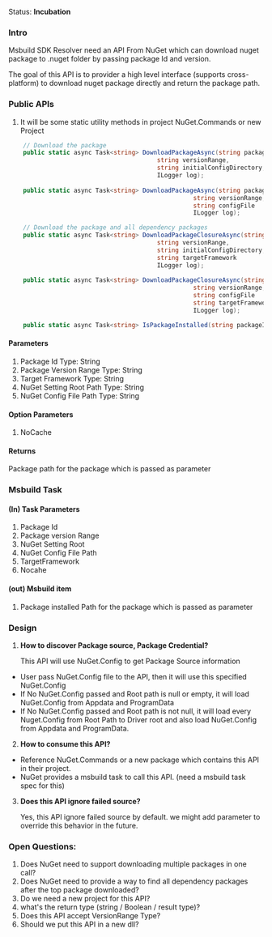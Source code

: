 Status: **Incubation**

### Intro
Msbuild SDK Resolver need an API From NuGet which can download nuget package to .nuget folder by passing package Id and version.

The goal of this API is to provider a high level interface (supports cross-platform) to download nuget package directly and return the package path.

### Public APIs
1. It will be some static utility methods in project NuGet.Commands or new Project

```csharp
    // Download the package 
    public static async Task<string> DownloadPackageAsync(string packageId, 
                                         string versionRange, 
                                         string initialConfigDirectory,
                                         ILogger log);
    
    public static async Task<string> DownloadPackageAsync(string packageId,
                                                   string versionRange,
                                                   string configFile
                                                   ILogger log);

    // Download the package and all dependency packages
    public static async Task<string> DownloadPackageClosureAsync(string packageId, 
                                         string versionRange, 
                                         string initialConfigDirectory,
                                         string targetFramework
                                         ILogger log);
    
    public static async Task<string> DownloadPackageClosureAsync(string packageId,
                                                   string versionRange,
                                                   string configFile
                                                   string targetFramework
                                                   ILogger log);

    public static async Task<string> IsPackageInstalled(string packageId, string version);

```


#### Parameters
1. Package Id Type: String
2. Package Version Range  Type: String
3. Target Framework Type: String 
4. NuGet Setting Root Path Type: String
5. NuGet Config File Path Type: String

#### Option Parameters 
1. NoCache


#### Returns
Package path for the package which is passed as parameter

### Msbuild Task

#### (In) Task Parameters
1. Package Id
2. Package version Range
3. NuGet Setting Root
4. NuGet Config File Path
5. TargetFramework
6. Nocahe

#### (out) Msbuild item
1. Package installed Path for the package which is passed as parameter 

### Design
1. **How to discover Package source, Package Credential?**

   This API will use NuGet.Config to get Package Source information
* User pass NuGet.Config file to the API, then it will use this specified NuGet.Config
* If No NuGet.Config passed and Root path is null or empty, it will load NuGet.Config from Appdata and ProgramData
* If No NuGet.Config passed and Root path is not null, it will load every Nuget.Config from Root Path to Driver root and also load NuGet.Config from Appdata and ProgramData.

2. **How to consume this API?**
* Reference NuGet.Commands or a new package which contains this API in their project.
* NuGet provides a msbuild task to call this API. (need a msbuild task spec for this)

3. **Does this API ignore failed source?**

   Yes, this API ignore failed source by default. we might add parameter to override this behavior in the future.

### Open Questions:

1. Does NuGet need to support downloading multiple packages in one call?
2. Does NuGet need to provide a way to find all dependency packages after the top package downloaded?
3. Do we need a new project for this API?
4. what's the return type (string / Boolean / result type)?
5. Does this API accept VersionRange Type?
6. Should we put this API in a new dll?



